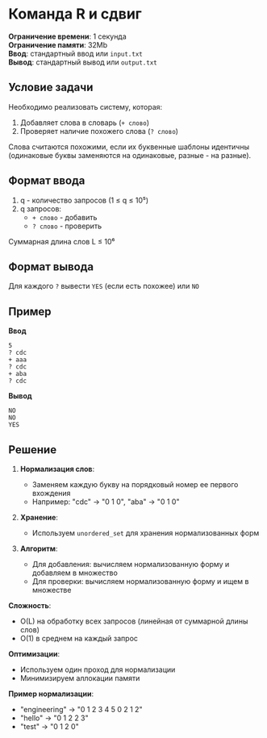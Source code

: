 # Команда R и сдвиг

**Ограничение времени**: 1 секунда  
**Ограничение памяти**: 32Mb  
**Ввод**: стандартный ввод или `input.txt`  
**Вывод**: стандартный вывод или `output.txt`

## Условие задачи
Необходимо реализовать систему, которая:
1. Добавляет слова в словарь (`+ слово`)
2. Проверяет наличие похожего слова (`? слово`)

Слова считаются похожими, если их буквенные шаблоны идентичны (одинаковые буквы заменяются на одинаковые, разные - на разные).

## Формат ввода
1. q - количество запросов (1 ≤ q ≤ 10⁵)
2. q запросов:
   - `+ слово` - добавить
   - `? слово` - проверить

Суммарная длина слов L ≤ 10⁶

## Формат вывода
Для каждого `?` вывести `YES` (если есть похожее) или `NO`

## Пример
**Ввод**  
```
5
? cdc
+ aaa
? cdc
+ aba
? cdc
```

**Вывод**  
```
NO
NO
YES
```

## Решение
1. **Нормализация слов**:
   - Заменяем каждую букву на порядковый номер ее первого вхождения
   - Например: "cdc" → "0 1 0", "aba" → "0 1 0"

2. **Хранение**:
   - Используем `unordered_set` для хранения нормализованных форм

3. **Алгоритм**:
   - Для добавления: вычисляем нормализованную форму и добавляем в множество
   - Для проверки: вычисляем нормализованную форму и ищем в множестве

**Сложность**:
- O(L) на обработку всех запросов (линейная от суммарной длины слов)
- O(1) в среднем на каждый запрос

**Оптимизации**:
- Используем один проход для нормализации
- Минимизируем аллокации памяти

**Пример нормализации**:
- "engineering" → "0 1 2 3 4 5 0 2 1 2"
- "hello" → "0 1 2 2 3"
- "test" → "0 1 2 0"